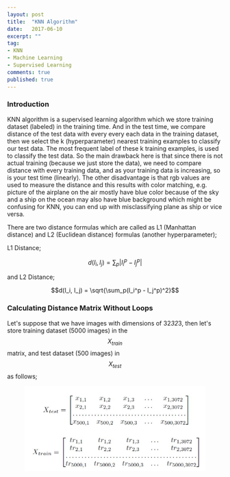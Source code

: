 ```yaml
---
layout: post
title:  "KNN Algorithm"
date:   2017-06-10
excerpt: ""
tag:
- KNN
- Machine Learning
- Supervised Learning
comments: true
published: true
---
```

### Introduction
KNN algorithm is a supervised learning algorithm which we store training dataset (labeled) in the training time. And in the test time, we compare distance of the test data with every
every each data in the training dataset, then we select the k (hyperparameter) nearest training examples to classify our test data. The most frequent label of these k training examples, is used to classify
the test data. So the main drawback here is that since there is not actual training (because we just store the data), we need to compare distance with every training data, and as your training data is increasing,
so is your test time (linearly). The other disadvantage is that rgb values are used to measure the distance and this results with color matching, e.g. picture of the airplane on the air mostly have blue color because
of the sky and a ship on the ocean may also have blue background which might be confusing for KNN, you can end up with misclassifying plane as ship or vice versa.
  
There are two distance formulas which are called as L1 (Manhattan distance) and L2 (Euclidean distance) formulas (another hyperparameter);
 
L1 Distance;

$$d(I_i, I_j) = \sum_p|I_i^p - I_j^p|$$

and L2 Distance;

$$d(I_i, I_j) = \sqrt{\sum_p(I_i^p - I_j^p)^2}$$


### Calculating Distance Matrix Without Loops
Let's suppose that we have images with dimensions of 32*32*3, then let's store training dataset (5000 images) in the $$X_{train}$$ matrix,
and test dataset (500 images) in $$X_{test}$$ as follows;


<figure>
	
<a href="https://github.com/alidemir1/alidemir1.github.io/blob/master/_posts/KNN_1.jpg?raw=true"><img src="https://github.com/alidemir1/alidemir1.github.io/blob/master/_posts/KNN_1.jpg?raw=true"></a>
	
<figcaption></figcaption>

</figure>

 